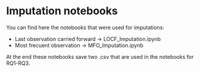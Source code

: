 # Imputation notebooks

You can find here the notebooks that were used for imputations:
* Last observation carried forward -> LOCF_Imputation.ipynb
* Most frecuent observation -> MFO_Imputation.ipynb

At the end these notebooks save two .csv that are used in the notebooks for RQ1-RQ3.
